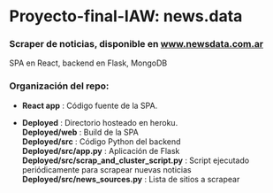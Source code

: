 # Proyecto-final-IAW: news.data

### Scraper de noticias, disponible en www.newsdata.com.ar

SPA en React, backend en Flask, MongoDB

### Organización del repo:

- **React app** : Código fuente de la SPA.

- **Deployed** : Directorio hosteado en heroku.  
    **Deployed/web** : Build de la SPA  
    **Deployed/src** : Código Python del backend  
    **Deployed/src/app.py** : Aplicación de Flask  
    **Deployed/src/scrap_and_cluster_script.py** : Script ejecutado periódicamente para scrapear nuevas noticias  
    **Deployed/src/news_sources.py** : Lista de sitios a scrapear
    
